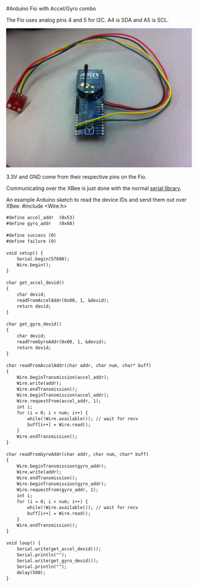 #Arduino Fio with Accel/Gyro combo

The Fio uses analog pins 4 and 5 for I2C. A4 is SDA and A5 is SCL.

![Arduino Fio with combo board](fio.jpg)

3.3V and GND come from their respective pins on the Fio.

Communicating over the XBee is just done with the normal 
[serial library](http://arduino.cc/en/Reference/serial).

An example Arduino sketch to read the device IDs and send them out over XBee:
#include <Wire.h>

    #define accel_addr  (0x53)
    #define gyro_addr   (0x68)

    #define success (0)
    #define failure (0)

    void setup() {
        Serial.begin(57600);
        Wire.begin();
    }

    char get_accel_devid()
    {
        char devid;
        readFromAccelAddr(0x00, 1, &devid);
        return devid;
    }

    char get_gyro_devid()
    {
        char devid;
        readFromGyroAddr(0x00, 1, &devid);
        return devid;
    }

    char readFromAccelAddr(char addr, char num, char* buff) 
    {
        Wire.beginTransmission(accel_addr);
        Wire.write(addr);
        Wire.endTransmission();
        Wire.beginTransmission(accel_addr);
        Wire.requestFrom(accel_addr, 1); 
        int i;
        for (i = 0; i < num; i++) {
            while(!Wire.available()); // wait for recv
            buff[i++] = Wire.read();
        }
        Wire.endTransmission();
    }

    char readFromGyroAddr(char addr, char num, char* buff) 
    {
        Wire.beginTransmission(gyro_addr);
        Wire.write(addr);
        Wire.endTransmission();
        Wire.beginTransmission(gyro_addr);
        Wire.requestFrom(gyro_addr, 1); 
        int i;
        for (i = 0; i < num; i++) {
            while(!Wire.available()); // wait for recv
            buff[i++] = Wire.read();
        }
        Wire.endTransmission();
    }

    void loop() {
        Serial.write(get_accel_devid());
        Serial.println("");
        Serial.write(get_gyro_devid());
        Serial.println("");
        delay(500);
    }


